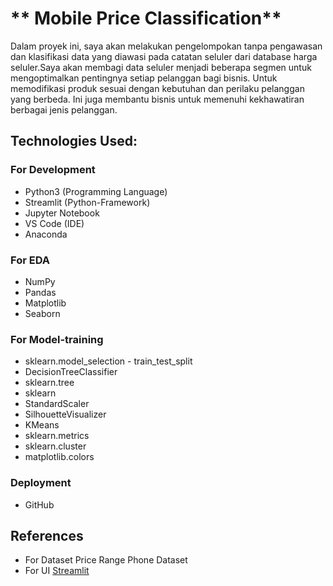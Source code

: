 # ** Mobile Price Classification**

Dalam proyek ini, saya akan melakukan pengelompokan tanpa pengawasan dan klasifikasi data yang diawasi pada catatan seluler dari database harga seluler.Saya akan membagi data seluler menjadi beberapa segmen untuk mengoptimalkan pentingnya setiap pelanggan bagi bisnis. Untuk memodifikasi produk sesuai dengan kebutuhan dan perilaku pelanggan yang berbeda. Ini juga membantu bisnis untuk memenuhi kekhawatiran berbagai jenis pelanggan.

## **Technologies Used:**

### For Development
* Python3 (Programming Language)
* Streamlit (Python-Framework)
* Jupyter Notebook
* VS Code (IDE)
* Anaconda

### For EDA
* NumPy
* Pandas
* Matplotlib
* Seaborn

### For Model-training
* sklearn.model_selection - train_test_split
* DecisionTreeClassifier
* sklearn.tree
* sklearn
* StandardScaler
* SilhouetteVisualizer
* KMeans
* sklearn.metrics
* sklearn.cluster
* matplotlib.colors


### Deployment
* GitHub

## References
* For Dataset Price Range Phone Dataset
* For UI [Streamlit](https://streamlit.io/)



